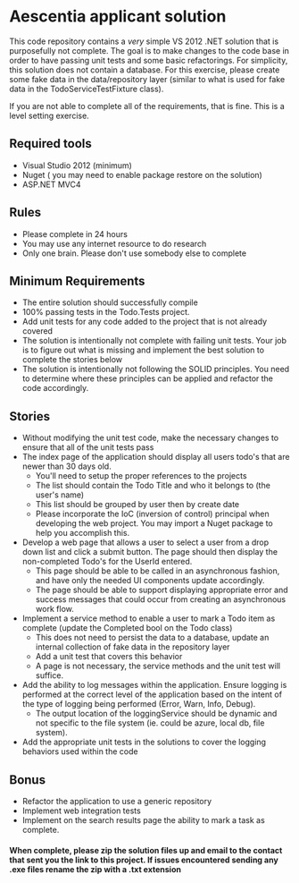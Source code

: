 Aescentia applicant solution
=========

This code repository contains a *very* simple VS 2012 .NET solution that is purposefully not complete. The goal is to make changes to the code base in order to have passing unit tests and some basic refactorings. For simplicity, this solution does not contain a database. For this exercise, please create some fake data in the data/repository layer (similar to what is used for fake data in the TodoServiceTestFixture class).

If you are not able to complete all of the requirements, that is fine. This is a level setting exercise. 

Required tools
-----
  - Visual Studio 2012 (minimum)
  - Nuget ( you may need to enable package restore on the solution)
  - ASP.NET MVC4
  

Rules
-----
- Please complete in 24 hours
- You may use any internet resource to do research
- Only one brain. Please don't use somebody else to complete

Minimum Requirements
--------------
- The entire solution should successfully compile
- 100% passing tests in the Todo.Tests project. 
- Add unit tests for any code added to the project that is not already covered
- The solution is intentionally not complete with failing unit tests. Your job is to figure out what is missing and implement the best solution to complete the stories below
- The solution is intentionally not following the SOLID principles. You need to determine where these principles can be applied and refactor the code accordingly.

Stories
-------
- Without modifying the unit test code, make the necessary changes to ensure that all of the unit tests pass
- The index page of the application should display all users todo's that are newer than 30 days old. 
    - You'll need to setup the proper references to the projects
    - The list should contain the Todo Title and who it belongs to (the user's name)
    - This list should be grouped by user then by create date
    - Please incorporate the IoC (inversion of control) principal when developing the web project. You may import a Nuget package to help you accomplish this.
- Develop a web page that allows a user to select a user from a drop down list and click a submit button. The page should then display the non-completed Todo's for the UserId entered.
    - This page should be able to be called in an asynchronous fashion, and have only the needed UI components update accordingly.
    - The page should be able to support displaying appropriate error and success messages that could occur from creating an asynchronous work flow.
- Implement a service method to enable a user to mark a Todo item as complete (update the Completed bool on the Todo class)
    - This does not need to persist the data to a database, update an internal collection of fake data in the repository layer
    - Add a unit test that covers this behavior
    - A page is not necessary, the service methods and the unit test will suffice.
- Add the ability to log messages within the application. Ensure logging is performed at the correct level of the application based on the intent of the type of logging being performed (Error, Warn, Info, Debug).
    - The output location of the loggingService should be dynamic and not specific to the file system (ie. could be azure, local db, file system).
- Add the appropriate unit tests in the solutions to cover the logging behaviors used within the code

Bonus
-----
- Refactor the application to use a generic repository
- Implement web integration tests
- Implement on the search results page the ability to mark a task as complete.


#### When complete, please zip the solution files up and email to the contact that sent you the link to this project. If issues encountered sending any .exe files rename the zip with a .txt extension ####

